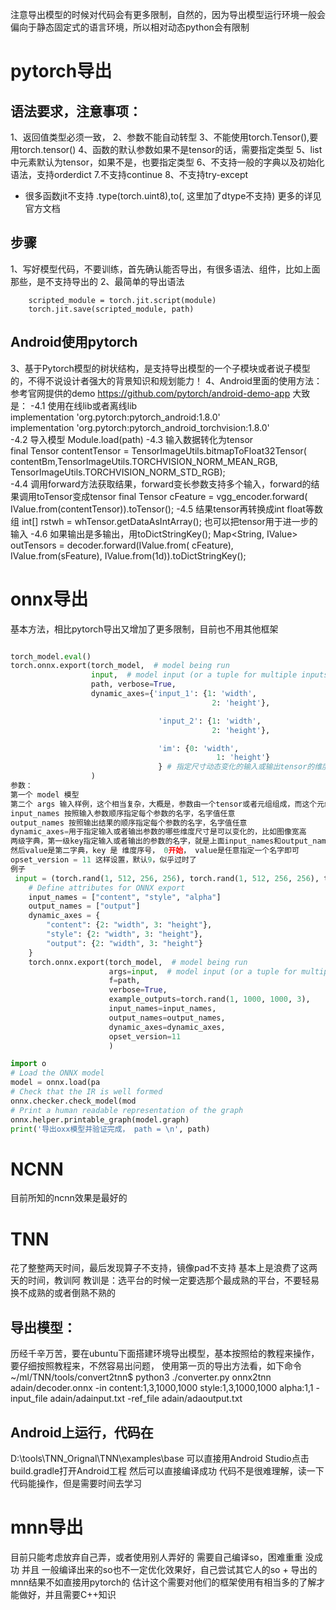 注意导出模型的时候对代码会有更多限制，自然的，因为导出模型运行环境一般会偏向于静态固定式的语言环境，所以相对动态python会有限制

# pytorch导出

## 语法要求，注意事项：

1、返回值类型必须一致， 2、参数不能自动转型 3、不能使用torch.Tensor(),要用torch.tensor()
4、函数的默认参数如果不是tensor的话，需要指定类型 5、list中元素默认为tensor，如果不是，也要指定类型 6、不支持一般的字典以及初始化语法，支持orderdict 7.不支持continue 8、不支持try-except

- 很多函数jit不支持 .type(torch.uint8),to(, 这里加了dtype不支持)
  更多的详见官方文档

## 步骤

1、写好模型代码，不要训练，首先确认能否导出，有很多语法、组件，比如上面那些，是不支持导出的 2、最简单的导出语法

```
    scripted_module = torch.jit.script(module)
    torch.jit.save(scripted_module, path)
```

## Android使用pytorch

3、基于Pytorch模型的树状结构，是支持导出模型的一个子模块或者说子模型的，不得不说设计者强大的背景知识和规划能力！
4、Android里面的使用方法：参考官网提供的demo  https://github.com/pytorch/android-demo-app
大致是： -4.1 使用在线lib或者离线lib  
implementation 'org.pytorch:pytorch_android:1.8.0'   
implementation 'org.pytorch:pytorch_android_torchvision:1.8.0'   
-4.2 导入模型 Module.load(path)
-4.3 输入数据转化为tensor  
final Tensor contentTensor = TensorImageUtils.bitmapToFloat32Tensor(
contentBm,TensorImageUtils.TORCHVISION_NORM_MEAN_RGB, TensorImageUtils.TORCHVISION_NORM_STD_RGB);   
-4.4 调用forward方法获取结果，forward变长参数支持多个输入，forward的结果调用toTensor变成tensor final Tensor cFeature = vgg_encoder.forward(
IValue.from(contentTensor)).toTensor(); -4.5 结果tensor再转换成int float等数组 int[] rstwh = whTensor.getDataAsIntArray();
也可以把tensor用于进一步的输入 -4.6 如果输出是多输出，用toDictStringKey(); Map<String, IValue> outTensors = decoder.forward(IValue.from(
cFeature), IValue.from(sFeature), IValue.from(1d)).toDictStringKey();

# onnx导出

基本方法，相比pytorch导出又增加了更多限制，目前也不用其他框架

``` python

torch_model.eval()
torch.onnx.export(torch_model,  # model being run
                  input,  # model input (or a tuple for multiple inputs)
                  path, verbose=True,
                  dynamic_axes={'input_1': {1: 'width',
                                             2: 'height'},

                                 'input_2': {1: 'width',
                                             2: 'height'},

                                 'im': {0: 'width',
                                              1: 'height'}
                                 } # 指定尺寸动态变化的输入或输出tensor的维度，默认不能动态变化
                  )
参数：
第一个 model 模型
第二个 args 输入样例，这个相当复杂，大概是，参数由一个tensor或者元组组成，而这个元组最后一个元素可以是一个dict，用来对应上函数的命名参数
input_names 按照输入参数顺序指定每个参数的名字，名字值任意
output_names 按照输出结果的顺序指定每个参数的名字，名字值任意
dynamic_axes=用于指定输入或者输出参数的哪些维度尺寸是可以变化的，比如图像宽高
两级字典，第一级key指定输入或者输出的参数的名字，就是上面input_names和output_names指定的
然后value是第二字典，key 是 维度序号， 0开始， value是任意指定一个名字即可
opset_version = 11 这样设置，默认9，似乎过时了
例子
 input = (torch.rand(1, 512, 256, 256), torch.rand(1, 512, 256, 256), torch.tensor(1, dtype=float))
    # Define attributes for ONNX export
    input_names = ["content", "style", "alpha"]
    output_names = ["output"]
    dynamic_axes = {
        "content": {2: "width", 3: "height"},
        "style": {2: "width", 3: "height"},
        "output": {2: "width", 3: "height"}
    }
    torch.onnx.export(torch_model,  # model being run
                      args=input,  # model input (or a tuple for multiple inputs)
                      f=path,
                      verbose=True,
                      example_outputs=torch.rand(1, 1000, 1000, 3),
                      input_names=input_names,
                      output_names=output_names,
                      dynamic_axes=dynamic_axes,
                      opset_version=11
                      )

import o
# Load the ONNX model
model = onnx.load(pa
# Check that the IR is well formed
onnx.checker.check_model(mod
# Print a human readable representation of the graph
onnx.helper.printable_graph(model.graph)
print('导出oxx模型并验证完成， path = \n', path)
```
# NCNN
目前所知的ncnn效果是最好的

# TNN
花了整整两天时间，最后发现算子不支持，镜像pad不支持
基本上是浪费了这两天的时间，教训阿
教训是：选平台的时候一定要选那个最成熟的平台，不要轻易换不成熟的或者倒熟不熟的
## 导出模型：
历经千辛万苦，要在ubuntu下面搭建环境导出模型，基本按照给的教程来操作，要仔细按照教程来，不然容易出问题，
使用第一页的导出方法看，如下命令
~/ml/TNN/tools/convert2tnn$ python3 ./converter.py onnx2tnn adain/decoder.onnx -in content:1,3,1000,1000 style:1,3,1000,1000 alpha:1,1 -input_file adain/adainput.txt  -ref_file adain/adaoutput.txt
## Android上运行，代码在
D:\tools\TNN_Orignal\TNN\examples\base
可以直接用Android Studio点击build.gradle打开Android工程
然后可以直接编译成功
代码不是很难理解，读一下代码能操作，但是需要时间去学习

# mnn导出

目前只能考虑放弃自己弄，或者使用别人弄好的 需要自己编译so，困难重重 没成功 并且 一般编译出来的so也不一定优化效果好，自己尝试其它人的so + 导出的mnn结果不如直接用pytorch的
估计这个需要对他们的框架使用有相当多的了解才能做好，并且需要C++知识
